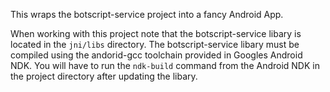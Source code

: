This wraps the botscript-service project into a fancy Android App.

When working with this project note that the botscript-service libary is located in the `jni/libs` directory.
The botscript-service libary must be compiled using the andorid-gcc toolchain provided in Googles Android NDK.
You will have to run the `ndk-build` command from the Android NDK in the project directory after updating the libary.

